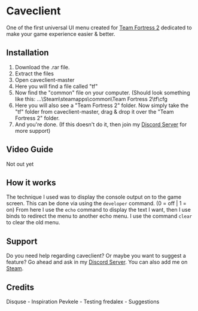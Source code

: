 # Caveclient
One of the first universal UI menu created for [Team Fortress 2](https://store.steampowered.com/app/440/Team_Fortress_2/) dedicated to make your game experience easier & better.
## Installation
1. Download the .rar file.
2. Extract the files
3. Open caveclient-master
4. Here you will find a file called "tf"
5. Now find the "common" file on your computer. (Should look something like this: ...\Steam\steamapps\common\Team Fortress 2\tf\cfg
6. Here you will also see a "Team Fortress 2" folder. Now simply take the "tf" folder from caveclient-master, drag & drop it over the "Team Fortress 2" folder.
7. And you're done. (If this doesn't do it, then join my [Discord Server](https://discord.gg/RfgA6wqzZP) for more support)
## Video Guide
Not out yet
## How it works
The technique I used was to display the console output on to the game screen. This can be done via using the ```developer``` command. (0 = off | 1 = on) From here I use the ```echo``` command to display the text I want, then I use binds to redirect the menu to another echo menu. I use the command ```clear``` to clear the old menu.
## Support
Do you need help regarding caveclient? Or maybe you want to suggest a feature? Go ahead and ask in my [Discord Server](https://discord.gg/RfgA6wqzZP).
You can also add me on [Steam](https://steamcommunity.com/profiles/76561198344765754).
## Credits
Disquse - Inspiration
Pevkele - Testing
fredalex - Suggestions
